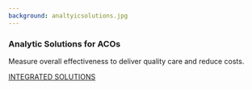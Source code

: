 ```yaml
---
background: analtyicsolutions.jpg
---
```


### Analytic Solutions for ACOs

Measure overall effectiveness to deliver quality care and reduce costs.

<div class="action"><a href='http://50.62.110.126/populationhealthanalytics' class="btn btn-lg btn-primary">INTEGRATED SOLUTIONS</a></div>